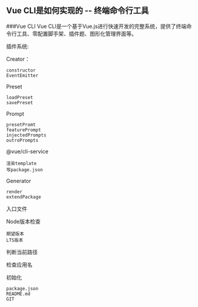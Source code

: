 ## Vue CLI是如何实现的 -- 终端命令行工具

###Vue CLI
Vue CLI是一个基于Vue.js进行快速开发的完整系统，提供了终端命令行工具、零配置脚手架、插件题、图形化管理界面等。

插件系统:

Creator：
        
    constructor
    EventEmitter

Preset

    loadPreset
    savePreset

Prompt

    presetPromt
    featurePrompt
    injectedPrompts
    outroPrompts

@vue/cli-service

    渲染template
    写package.json

Generator

    render
    extendPackage

入口文件

Node版本检查

    期望版本
    LTS版本

判断当前路径

检查应用名

初始化

    package.json
    README.md
    GIT

